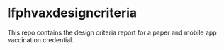 # lfphvaxdesigncriteria
This repo contains the design criteria report for a paper and mobile app vaccination credential.
